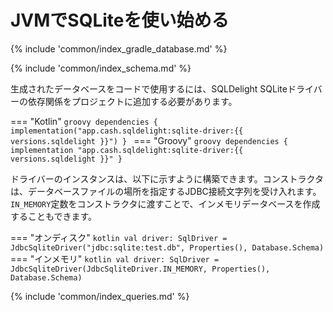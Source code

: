 # JVMでSQLiteを使い始める

{% include 'common/index_gradle_database.md' %}

{% include 'common/index_schema.md' %}

生成されたデータベースをコードで使用するには、SQLDelight SQLiteドライバーの依存関係をプロジェクトに追加する必要があります。

=== "Kotlin"
    ```groovy
    dependencies {
      implementation("app.cash.sqldelight:sqlite-driver:{{ versions.sqldelight }}")
    }
    ```
=== "Groovy"
    ```groovy
    dependencies {
      implementation "app.cash.sqldelight:sqlite-driver:{{ versions.sqldelight }}"
    }
    ```

ドライバーのインスタンスは、以下に示すように構築できます。コンストラクタは、データベースファイルの場所を指定するJDBC接続文字列を受け入れます。`IN_MEMORY`定数をコンストラクタに渡すことで、インメモリデータベースを作成することもできます。

=== "オンディスク"
    ```kotlin
    val driver: SqlDriver = JdbcSqliteDriver("jdbc:sqlite:test.db", Properties(), Database.Schema)
    ```
=== "インメモリ"
    ```kotlin
    val driver: SqlDriver = JdbcSqliteDriver(JdbcSqliteDriver.IN_MEMORY, Properties(), Database.Schema)
    ```

{% include 'common/index_queries.md' %}